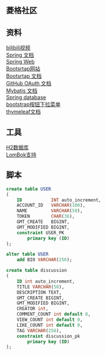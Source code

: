 ## 菱格社区  
  
## 资料    
[bilibili视频](https://www.bilibili.com/video/BV1r4411r7au)  
[Spring 文档](https://spring.io/guides)  
[Spring Web](https://spring.io/guides/gs/serving-web-content/)  
[Bootsrtap网站](https://v3.bootcss.com/)  
[Bootsrtap 文档](https://v3.bootcss.com/components/?#wells)  
[GitHub OAuth 文档](https://docs.github.com/en/developers/apps/creating-an-oauth-app)  
[Mybatis 文档](http://mybatis.org/spring-boot-starter/mybatis-spring-boot-autoconfigure/)    
[Spring database](https://docs.spring.io/spring-boot/docs/2.0.0.RC1/reference/htmlsingle/#boot-features-embedded-database-support)  
[bootstrap按钮下拉菜单](https://v3.bootcss.com/components/#btn-dropdowns)  
[thymeleaf文档](https://www.thymeleaf.org/doc/tutorials/3.0/thymeleafspring.html)


## 工具  
[H2数据库](http://www.h2database.com/html/main.html)  
[LomBok支持](https://projectlombok.org/)  
  
## 脚本  
```sql
create table USER
(
    ID           INT auto_increment,
    ACCOUNT_ID   VARCHAR(100),
    NAME         VARCHAR(50),
    TOKEN        CHAR(36),
    GMT_CREATE   BIGINT,
    GMT_MODIFIED BIGINT,
    constraint USER_PK
        primary key (ID)
);

```  
```sql
alter table USER
	add BIO VARCHAR(256);
```  
```sql
create table discussion
(
	ID int auto_increment,
	TITLE VARCHAR(50),
	DESCRIPTION TEXT,
	GMT_CREATE BIGINT,
	GMT_MODIFIED BIGINT,
	CREATOR int,
	COMMENT_COUNT int default 0,
	VIEW_COUNT int default 0,
	LIKE_COUNT int default 0,
	TAG VARCHAR(256),
	constraint discussion_pk
		primary key (ID)
);


```